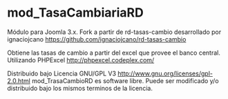 mod_TasaCambiariaRD
===================

Módulo para Joomla 3.x. Fork a partir de rd-tasas-cambio desarrollado por ignaciojcano
https://github.com/ignaciojcano/rd-tasas-cambio 


Obtiene las tasas de cambio a partir del excel que provee el banco central.
Utilizando PHPExcel http://phpexcel.codeplex.com/

Distribuido bajo Licencia GNU/GPL V3   http://www.gnu.org/licenses/gpl-2.0.html 
mod_TrasaCambioRD es software libre. Puede ser modificado y/o distribuido
bajo los mismos terminos de la licencia.
